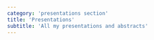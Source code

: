 ```yaml
---
category: 'presentations section'
title: 'Presentations'
subtitle: 'All my presentations and abstracts'
---
```

